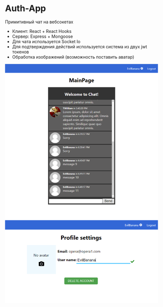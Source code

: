 # Auth-App
Примитивный чат на вебсокетах
- Клиент: React + React Hooks
- Сервер: Express + Mongoose
- Для чата используется Socket Io
- Для подтверждения действий используется система из двух jwt токенов
- Обработка изображений (возможность поставить аватар)

<img src="preview/chat.png" width="600">
<img src="preview/chat2.png" width="600">